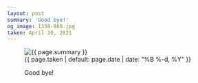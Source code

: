 ```yaml
---
layout: post
summary: 'Good bye!'
og_image: 1338-960.jpg
taken: April 30, 2021
---
```


<figure class="post">
 <img alt="{{ page.summary }}" sizes="(min-width: 700px) 50vw, calc(100vw - 2rem)" src="{{ site.assets_url }}/1338-480.jpg" srcset="{{ site.assets_url }}/1338-240.jpg 240w, {{ site.assets_url }}/1338-480.jpg 480w, {{ site.assets_url }}/1338-720.jpg 720w, {{ site.assets_url }}/1338-960.jpg 960w"/>
 <figcaption>
  <time>
   {{ page.taken | default: page.date | date: "%B %-d, %Y" }}
  </time>
  <p>
   Good bye!
  </p>
 </figcaption>
</figure>
